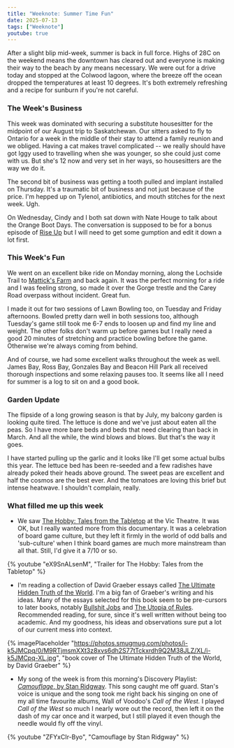 ```yaml
---
title: "Weeknote: Summer Time Fun"
date: 2025-07-13
tags: ["Weeknote"]
youtube: true
---
```


After a slight blip mid-week, summer is back in full force.  Highs of 28C on the weekend means the downtown has cleared out and everyone is making their way to the beach by any means necessary.  We were out for a drive today and stopped at the Colwood lagoon, where the breeze off the ocean dropped the temperatures at least 10 degrees.  It's both extremely refreshing and a recipe for sunburn if you're not careful.

### The Week's Business

This week was dominated with securing a substitute housesitter for the midpoint of our August trip to Saskatchewan.  Our sitters asked to fly to Ontario for a week in the middle of their stay to attend a family reunion and we obliged.  Having a cat makes travel complicated --  we really should have got Iggy used to travelling when she was younger, so she could just come with us.  But she's 12 now and very set in her ways, so housesitters are the way we do it. 

The second bit of business was getting a tooth pulled and implant installed on Thursday.  It's a traumatic bit of business and not just because of the price.  I'm hepped up on Tylenol, antibiotics, and mouth stitches for the next week.  Ugh.

On Wednesday, Cindy and I both sat down with Nate Houge to talk about the Orange Boot Days.  The conversation is supposed to be for a bonus episode of [Rise Up](http://riseuppod.com) but I will need to get some gumption and edit it down a lot first.

### This Week's Fun

We went on an excellent bike ride on Monday morning, along the Lochside Trail to [Mattick's Farm](https://www.matticksfarm.com/) and back again.  It was the perfect morning for a ride and I was feeling strong, so made it over the Gorge trestle and the Carey Road overpass without incident.  Great fun.

I made it out for two sessions of Lawn Bowling too, on Tuesday and Friday afternoons.  Bowled pretty darn well in both sessions too, although Tuesday's game still took me 6-7 ends to loosen up and find my line and weight.  The other folks don't warm up before games but I really need a good 20 minutes of stretching and practice bowling before the game.  Otherwise we're always coming from behind.

And of course, we had some excellent walks throughout the week as well.  James Bay, Ross Bay, Gonzales Bay and Beacon Hill Park all received thorough inspections and some relaxing pauses too.  It seems like all I need for summer is a log to sit on and a good book.  

### Garden Update

The flipside of a long growing season is that by July, my balcony garden is looking quite tired.  The lettuce is done and we've just about eaten all the peas.  So I have more bare beds and beds that need clearing than back in March.  And all the while, the wind blows and blows.  But that's the way it goes.

I have started pulling up the garlic and it looks like I'll get some actual bulbs this year.  The lettuce bed has been re-seeded and a few radishes have already poked their heads above ground.  The sweet peas are excellent and half the cosmos are the best ever.  And the tomatoes are loving this brief but intense heatwave.  I shouldn't complain, really.

###  What filled me up this week

- We saw [The Hobby: Tales from the Tabletop](https://www.imdb.com/title/tt31189867/) at the Vic Theatre.  It was OK, but I really wanted more from this documentary.  It was a celebration of board game culture, but they left it firmly in the world of odd balls and 'sub-culture' when I think board games are much more mainstream than all that.  Still, I'd give it a 7/10 or so.

{% youtube "eX9SnALsenM", "Trailer for The Hobby: Tales from the Tabletop" %}

- I'm reading a collection of David Graeber essays called [The Ultimate Hidden Truth of the World](https://www.goodreads.com/book/show/205363978-the-ultimate-hidden-truth-of-the-world). I'm a big fan of Graeber's writing and his ideas.  Many of the essays selected for this book seem to be pre-cursors to later books, notably [Bullshit Jobs](https://www.goodreads.com/book/show/34466958-bullshit-jobs) and [The Utopia of Rules](https://www.goodreads.com/book/show/22245334-the-utopia-of-rules).  Recommended reading, for sure, since it's well written without being too academic. And my goodness, his ideas and observations sure put a lot of our current mess into context.

{% imagePlaceholder "https://photos.smugmug.com/photos/i-k5JMCpq/0/M9RTjmsmXXt3z8xvs6dh2S77tTckxrdh9Q2M38JLZ/XL/i-k5JMCpq-XL.jpg", "book cover of The Ultimate Hidden Truth of the World, by David Graeber" %}

- My song of the week is from this morning's Discovery Playlist:  [_Camouflage_, by Stan Ridgway](https://www.youtube.com/watch?v=ZFYxCIr-Byo).  This song caught me off guard.  Stan's voice is unique and the song took me right back his singing on one of my all time favourite albums, Wall of Voodoo's _Call of the West._  I played _Call of the West_ so much I nearly wore out the record, then left it on the dash of my car once and it warped, but I still played it even though the needle would fly off the vinyl.

{% youtube "ZFYxCIr-Byo", "Camouflage by Stan Ridgway" %}
